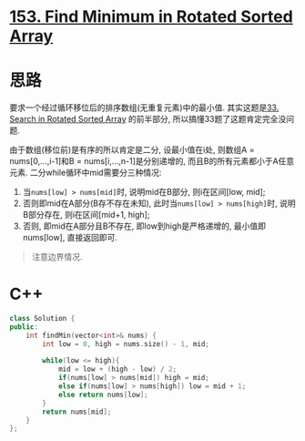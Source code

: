 # [153. Find Minimum in Rotated Sorted Array](https://leetcode.com/problems/find-minimum-in-rotated-sorted-array/)
# 思路
要求一个经过循环移位后的排序数组(无重复元素)中的最小值. 
其实这题是[33. Search in Rotated Sorted Array](https://github.com/ShusenTang/LeetCode/blob/master/solutions/33.%20Search%20in%20Rotated%20Sorted%20Array.md)
的前半部分, 所以搞懂33题了这题肯定完全没问题.

由于数组(移位前)是有序的所以肯定是二分, 设最小值在i处, 则数组A = nums[0,...,i-1]和B = nums[i,...,n-1]是分别递增的, 而且B的所有元素都小于A任意元素.
二分while循环中mid需要分三种情况:
1. 当`nums[low] > nums[mid]`时, 说明mid在B部分, 则i在区间[low, mid];
2. 否则即mid在A部分(B存不存在未知), 此时当`nums[low] > nums[high]`时, 说明B部分存在, 则i在区间[mid+1, high];
3. 否则, 即mid在A部分且B不存在, 即low到high是严格递增的, 最小值即nums[low], 直接返回即可.

> 注意边界情况.

# C++
``` C++
class Solution {
public:
    int findMin(vector<int>& nums) {
        int low = 0, high = nums.size() - 1, mid;
        
        while(low <= high){
            mid = low + (high - low) / 2;
            if(nums[low] > nums[mid]) high = mid;
            else if(nums[low] > nums[high]) low = mid + 1;
            else return nums[low];
        }
        return nums[mid];
    }
};
```
